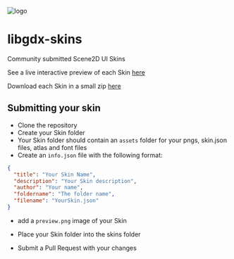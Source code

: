 ![logo](http://libgdx.badlogicgames.com/img/logo.png)

# libgdx-skins
Community submitted Scene2D UI Skins



See a live interactive preview of each Skin [here](https://libgdx.badlogicgames.com/demos/libgdx-skins/)

Download each Skin in a small zip [here](http://libgdx.badlogicgames.com/skins.html)


## Submitting your skin

* Clone the repository
* Create your Skin folder
 * Your Skin folder should contain an `assets` folder for your pngs, skin.json files, atlas and font files
 * Create an `info.json` file with the following format:

```json
{
  "title": "Your Skin Name",
  "description": "Your Skin description",
  "author": "Your name",
  "foldername": "The folder name",
  "filename": "YourSkin.json"
}

```
 * add a `preview.png` image of your Skin

* Place your Skin folder into the skins folder
* Submit a Pull Request with your changes
